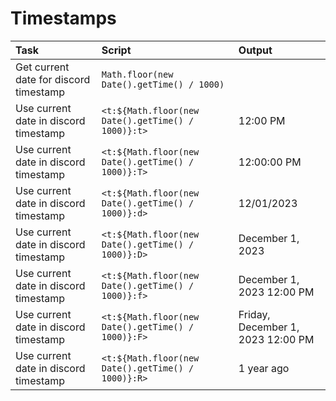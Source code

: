 # Timestamps 

| Task | Script | Output |
| :--- | :--- | :---
| Get current date for discord timestamp | `Math.floor(new Date().getTime() / 1000)` | 
| Use current date in discord timestamp | `<t:${Math.floor(new Date().getTime() / 1000)}:t>` | 12:00 PM
| Use current date in discord timestamp | `<t:${Math.floor(new Date().getTime() / 1000)}:T>` | 12:00:00 PM
| Use current date in discord timestamp | `<t:${Math.floor(new Date().getTime() / 1000)}:d>` | 12/01/2023
| Use current date in discord timestamp | `<t:${Math.floor(new Date().getTime() / 1000)}:D>` | December 1, 2023
| Use current date in discord timestamp | `<t:${Math.floor(new Date().getTime() / 1000)}:f>` | December 1, 2023 12:00 PM
| Use current date in discord timestamp | `<t:${Math.floor(new Date().getTime() / 1000)}:F>` | Friday, December 1, 2023 12:00 PM
| Use current date in discord timestamp | `<t:${Math.floor(new Date().getTime() / 1000)}:R>` | 1 year ago
